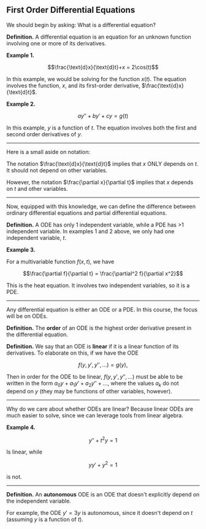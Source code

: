## First Order Differential Equations

We should begin by asking: What is a differential equation?

**Definition.** A differential equation is an equation for an unknown function involving one or more of its derivatives.

**Example 1.**

$$\frac{\text{d}x}{\text{d}t}+x = 2\cos(t)$$

In this example, we would be solving for the function $x(t)$. The equation involves the function, $x$, and its first-order derivative, $\frac{\text{d}x}{\text{d}t}$.

**Example 2.**

$$ay''+by'+cy = g(t)$$

In this example, $y$ is a function of $t$. The equation involves both the first and second order derivatives of $y$.

---

Here is a small aside on notation:

The notation $\frac{\text{d}x}{\text{d}t}$ implies that $x$ ONLY depends on $t$. It should not depend on other variables.

However, the notation $\frac{\partial x}{\partial t}$ implies that $x$ depends on $t$ and other variables.

---

Now, equipped with this knowledge, we can define the difference between ordinary differential equations and partial differential equations.

**Definition.** A ODE has only 1 independent variable, while a PDE has >1 independent variable. In examples 1 and 2 above, we only had one independent variable, $t$.


**Example 3.**

For a multivariable function $f(x, t)$, we have

$$\frac{\partial f}{\partial t} = \frac{\partial^2 f}{\partial x^2}$$

This is the heat equation. It involves two independent variables, so it is a PDE.

---

Any differential equation is either an ODE or a PDE. In this course, the focus will be on ODEs.

**Definition.** The **order** of an ODE is the highest order derivative present in the differential equation.

**Definition.** We say that an ODE is **linear** if it is a linear function of its derivatives. To elaborate on this, if we have the ODE

$$f(y, y', y'', ...) = g(y)\text{,}$$

Then in order for the ODE to be linear, $f(y, y', y'', ...)$ must be able to be written in the form $a_0y + a_1y' + a_2y''+...$, where the values $a_k$ do not depend on $y$ (they may be functions of other variables, however).

---

Why do we care about whether ODEs are linear? Because linear ODEs are much easier to solve, since we can leverage tools from linear algebra. 

**Example 4.** 

$$y''+t^2y=1$$

Is linear, while

$$yy'+y^2=1$$

is not.

---

**Definition.** An **autonomous** ODE is an ODE that doesn't explicitly depend on the independent variable.

For example, the ODE $y'=3y$ is autonomous, since it doesn't depend on $t$ (assuming $y$ is a function of $t$).

